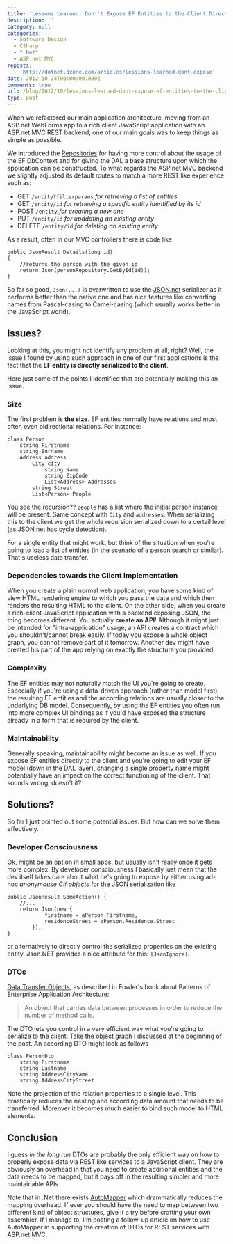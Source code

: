 ```yaml
---
title: 'Lessons Learned: Don''t Expose EF Entities to the Client Directly'
description: ''
category: null
categories:
  - Software Design
  - CSharp
  - ".Net"
  - ASP.net MVC
reposts:
  - 'http://dotnet.dzone.com/articles/lessions-learned-dont-expose'
date: 2012-10-24T00:00:00.000Z
comments: true
url: /blog/2012/10/lessions-learned-dont-expose-ef-entities-to-the-client-directly
type: post
---
```



When we refactored our main application architecture, moving from an ASP.net WebForms app to a rich client JavaScript application with an ASP.net MVC REST backend, one of our main goals was to keep things as simple as possible.

We introduced the [Repositories](http://martinfowler.com/eaaCatalog/repository.html) for having more control about the usage of the EF DbContext and for giving the DAL a base structure upon which the application can be constructed. To what regards the ASP.net MVC backend we slightly adjusted its default routes to match a more REST like experience such as:

- GET `/entity?filterparams` _for retrieving a list of entities_
- GET `/entity/id` _for retrieving a specific entity identified by its id_
- POST `/entity` _for creating a new one_
- PUT `/entity/id` _for upddating an existing entity_
- DELETE `/entity/id` _for deleting an existing entity_

As a result, often in our MVC controllers there is code like

    public JsonResult Details(long id)
    {
        //returns the person with the given id
        return Json(personRepository.GetById(id));
    }

So far so good, `Json(...)` is overwritten to use the [JSON.net](http://nuget.org/packages/Newtonsoft.Json) serializer as it performs better than the native one and has nice features like converting names from Pascal-casing to Camel-casing (which usually works better in the JavaScript world).

## Issues? ##
Looking at this, you might not identify any problem at all, right? Well, the issue I found by using such approach in one of our first applications is the fact that the **EF entity is directly serialized to the client**.

Here just some of the points I identified that are potentially making this an issue.

### Size ###
The first problem is **the size**. EF entities normally have relations and most often even bidirectional relations. For instance:

    class Person
        string Firstname
        string Surname
        Address address
            City city
                string Name
                string ZipCode
                List<Address> Addresses
            string Street
            List<Person> People

You see the recursion?? `people` has a list where the initial person instance will be present. Same concept with `City` and `addresses`. When serializing this to the client we get the whole recursion serialized down to a certail level (as JSON.net has cycle detection).

For a single entity that might work, but think of the situation when you're going to load a list of entities (in the scenario of a person search or similar). That's useless data transfer.

### Dependencies towards the Client Implementation ###
When you create a plain normal web application, you have some kind of view HTML rendering engine to which you pass the data and which then renders the resulting HTML to the client. On the other side, when you create a rich-client JavaScript application with a backend exposing JSON, the thing becomes different. You actually **create an API**! Although it might just be intended for "intra-application" usage, an API creates a contract which you shouldn't/cannot break easily. If today you expose a whole object graph, you cannot remove part of it tomorrow. Another dev might have created his part of the app relying on exactly the structure you provided.

### Complexity ###
The EF entities may not naturally match the UI you're going to create. Especially if you're using a data-driven approach (rather than model first), the resulting EF entities and the according relations are usually closer to the underlying DB model. Consequently, by using the EF entities you often run into more complex UI bindings as if you'd have exposed the structure already in a form that is required by the client.

### Maintainability
Generally speaking, maintainability might become an issue as well. If you expose EF entities directly to the client and you're going to edit your EF model (down in the DAL layer), changing a single property name might potentially have an impact on the correct functioning of the client. That sounds wrong, doesn't it?

## Solutions? ##
So far I just pointed out some potential issues. But how can we solve them effectively.

### Developer Consciousness ###
Ok, might be an option in small apps, but usually isn't really once it gets more complex. By developer consciousness I basically just mean that the dev itself takes care about what he's going to expose by either using ad-hoc _anonymouse C# objects_ for the JSON serialization like

    public JsonResult SomeAction() {
        //...
        return Json(new {
                firstname = aPerson.Firstname,
                residenceStreet = aPerson.Residence.Street
            });
    }

or alternatively to directly control the serialized properties on the existing entity. Json.NET provides a nice attribute for this: `[JsonIgnore]`.

### DTOs ###
[Data Transfer Objects](http://martinfowler.com/eaaCatalog/dataTransferObject.html), as described in Fowler's book about Patterns of Enterprise Application Architecture:

> An object that carries data between processes in order to reduce the number of method calls.

The DTO lets you control in a very efficient way what you're going to serialize to the client. Take the object graph I discussed at the beginning of the post. An according DTO might look as follows

    class PersonDto
        string Firstname
        string Lastname
        string AddressCityName
        string AddressCityStreet

Note the projection of the relation properties to a single level. This drastically reduces the nesting and according data amount that needs to be transferred. Moreover it becomes much easier to bind such model to HTML elements.

## Conclusion ##
I guess _in the long run_ DTOs are probably the only efficient way on how to properly expose data via REST like services to a JavaScript client. They are obviously an overhead in that you need to create additional entities and the data needs to be mapped, but it pays off in the resulting simpler and more maintainable APIs.

Note that in .Net there exists [AutoMapper](https://github.com/AutoMapper/AutoMapper) which drammatically reduces the mapping overhead. If ever you should have the need to map between two different kind of object structures, give it a try before crafting your own assembler. If I manage to, I'm posting a follow-up article on how to use AutoMapper in supporting the creation of DTOs for REST services with ASP.net MVC.
